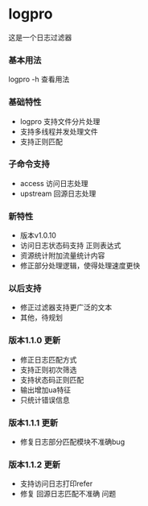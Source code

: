 # logpro 
这是一个日志过滤器

### 基本用法
logpro -h 查看用法

### 基础特性
- logpro 支持文件分片处理
- 支持多线程并发处理文件
- 支持正则匹配

### 子命令支持
- access 访问日志处理
- upstream 回源日志处理

### 新特性
- 版本v1.0.10 
- 访问日志状态码支持 正则表达式
- 资源统计附加流量统计内容
- 修正部分处理逻辑，使得处理速度更快

### 以后支持
- 修正过滤器支持更广泛的文本
- 其他，待规划

### 版本1.1.0 更新
- 修正日志匹配方式
- 支持正则初次筛选
- 支持状态码正则匹配
- 输出增加ua特征
- 只统计错误信息

### 版本1.1.1 更新
- 修复日志部分匹配模块不准确bug 

### 版本1.1.2 更新
- 支持访问日志打印refer 
- 修复 回源日志匹配不准确 问题
